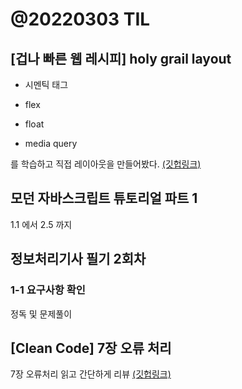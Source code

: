 # @20220303 TIL

## [겁나 빠른 웹 레시피] holy grail layout

- 시멘틱 태그

- flex

- float

- media query 

를 학습하고 직접 레이아웃을 만들어봤다. [(깃헙링크)](https://github.com/NEFF07/holy-grail-layout) 

## 모던 자바스크립트 튜토리얼 파트 1

1.1 에서 2.5 까지

## 정보처리기사 필기 2회차

### 1-1 요구사항 확인

정독 및 문제풀이

## [Clean Code] 7장 오류 처리

7장 오류처리 읽고 간단하게 리뷰 [(깃헙링크)](https://github.com/NEFF07/TIL/blob/master/books/clean-code/chapter7-error-handling.md)

